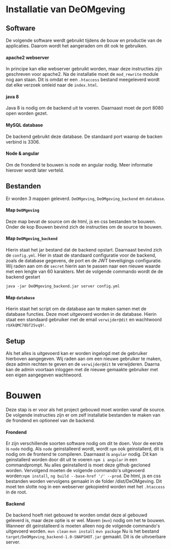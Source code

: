 # Installatie van DeOMgeving

## Software
De volgende software werdt gebruikt tijdens de bouw en productie van de applicaties.
Daarom wordt het aangeraden om dit ook te gebruiken. 

#### apache2 webserver
In principe kan elke webserver gebruikt worden, maar deze instructies zijn geschreven voor apache2.
Na de installatie moet de `mod_rewrite` module nog aan staan.
Dit is omdat er een `.htaccess` bestand meegeleverd wordt dat elke verzoek omleid naar de `index.html`.

#### java 8
Java 8 is nodig om de backend uit te voeren. Daarnaast moet de port 8080 open worden gezet.

#### MySQL database
De backend gebruikt deze database. De standaard port waarop de backen verbind is 3306.

#### Node & angular
Om de frondend te bouwen is node en angular nodig. Meer informatie hierover wordt later verteld.

## Bestanden
Er worden 3 mappen geleverd. `DeOMgeving`, `DeOMgeving_backend` en `database`. 

#### Map `DeOMgeving`

Deze map bevat de source om de html, js en css bestanden te bouwen.
Onder de kop Bouwen bevind zich de instructies om de source te bouwen.

#### Map `DeOMgeving_backend`

Hierin staat het jar bestand dat de backend opstart. Daarnaast bevind zich de `config.yml`.
Hier in staat de standaard configuratie voor de backend, zoals de database gegevens, de port en de JWT beveiligings configuratie.
Wij raden aan om de `secret` hierin aan te passen naar een nieuwe waarde met een lengte van 60 karakters.
Met de volgende commando wordt de de backend gestart

`java -jar DeOMgeving_backend.jar server config.yml`

#### Map `database`

Hierin staat het script om de database aan te maken samen met de database functies.
Deze moet uitgevoerd worden in de database.
Hierin staat een standaard gebruiker met de email `verwijder@dit` en wachtwoord `rbXkQMC78bT25vq9!`.

## Setup

Als het alles is uitgevoerd kan er worden ingelogd met de gebruiker hierboven aangegeven.
Wij raden aan om een nieuwe gebruiker te maken, deze admin rechten te geven en de `verwijder@dit` te verwijderen.
Daarna kan de admin voortaan inloggen met de nieuwe gemaakte gebruiker met een eigen aangegeven wachtwoord. 

# Bouwen

Deze stap is er voor als het project gebouwd moet worden vanaf de source. De volgende instructies zijn er om zelf installatie bestanden te maken van de frondend en optioneel van de backend.

#### Frondend

Er zijn verschillende soorten software nodig om dit te doen. Voor de eerste is `node` nodig. Als `node` geinstalleerd wordt, wordt `npm` ook geinstallerd, dit is nodig om de frontend te compileren. Daarnaast is `angular` nodig. Dit kan geinstallerd worden door dit uit te voeren `npm i angular` in een commandprompt. Nu alles geinstallerd is moet deze github gecloned worden. Vervolgend moeten de volgende commando's uitgevoerd worden:`npm install`, `ng build --base-href '/' --prod`. De html, js en css bestanden worden vervolgens gemaakt in de folder /dist/DeOMgeving. Dit moet ten slotte nog in een webserver gekopieërd worden met het `.htaccess` in de root.

#### Backend

De backend hoeft niet gebouwd te worden omdat deze al gebouwd geleverd is, maar deze optie is er wel.
Maven (`mvn`) nodig om het te bouwen. Wanneer dit geinstalleerd is moeten alleen nog de volgende commando's uitgevoerd worden.
`mvn clean`
`mvn install`
`mvn package`
Nu is het bestand `target/DeOMgeving_backend-1.0-SNAPSHOT.jar` gemaakt. Dit is de uitvoerbare server.
